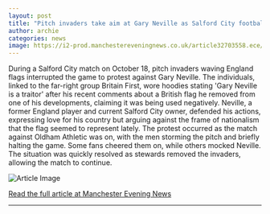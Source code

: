 ```yaml
---
layout: post
title: "Pitch invaders take aim at Gary Neville as Salford City football match interrupted"
author: archie
categories: news
image: https://i2-prod.manchestereveningnews.co.uk/article32703558.ece/ALTERNATES/s1200/0_Salford-City-v-Oldham-Athletic-Sky-Bet-League-Two-Football-Peninsula-Stadium-Salford-UK-18-Oc.jpg
---
```

During a Salford City match on October 18, pitch invaders waving England flags interrupted the game to protest against Gary Neville. The individuals, linked to the far-right group Britain First, wore hoodies stating 'Gary Neville is a traitor' after his recent comments about a British flag he removed from one of his developments, claiming it was being used negatively. Neville, a former England player and current Salford City owner, defended his actions, expressing love for his country but arguing against the frame of nationalism that the flag seemed to represent lately. The protest occurred as the match against Oldham Athletic was on, with the men storming the pitch and briefly halting the game. Some fans cheered them on, while others mocked Neville. The situation was quickly resolved as stewards removed the invaders, allowing the match to continue.

![Article Image](https://i2-prod.manchestereveningnews.co.uk/article32703558.ece/ALTERNATES/s1200/0_Salford-City-v-Oldham-Athletic-Sky-Bet-League-Two-Football-Peninsula-Stadium-Salford-UK-18-Oc.jpg)

[Read the full article at Manchester Evening News](https://www.manchestereveningnews.co.uk/news/greater-manchester-news/pitch-invaders-take-aim-gary-32703590)

---
